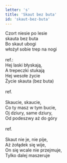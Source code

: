 ```yaml
---
letter: 's'
title: 'Skaut bez buta'
id: 'skaut-bez-buta'
---
```


Czort niesie po lesie<br/>
skauta bez buta<br/>
Bo skaut ubogi<br/>
włożył sobie trep na nogi<br/>
<br/>
ref.:<br/>
Hej laski błyskają,<br/>
A trepeczki stukają<br/>
Hej wesołe życie<br/>
Życie skauta (bez buta)<br/>
<br/>
ref.<br/>
<br/>
Skaucie, skaucie,<br/>
Co ty masz w tym bucie,<br/>
Oj dziury, same dziury,<br/>
Od podeszwy aż do góry<br/>
<br/>
ref.<br/>
<br/>
Skaut nie je, nie pije,<br/>
Aż żołądek się wije,<br/>
On się wcale nie przejmuje,<br/>
Tylko dalej maszeruje